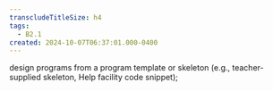 ```yaml
---
transcludeTitleSize: h4
tags:
  - B2.1
created: 2024-10-07T06:37:01.000-0400
---
```

design programs from a program template or skeleton (e.g., teacher-supplied skeleton, Help facility code snippet);